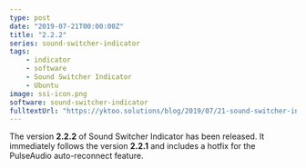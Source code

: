 ```yaml
---
type: post
date: "2019-07-21T00:00:00Z"
title: "2.2.2"
series: sound-switcher-indicator
tags:
    - indicator
    - software
    - Sound Switcher Indicator
    - Ubuntu
image: ssi-icon.png
software: sound-switcher-indicator
fulltextUrl: "https://yktoo.solutions/blog/2019/07/21-sound-switcher-indicator-2.2.2/"
---
```


The version **2.2.2** of Sound Switcher Indicator has been released. It immediately follows the version **2.2.1** and includes a hotfix for the PulseAudio auto-reconnect feature.
